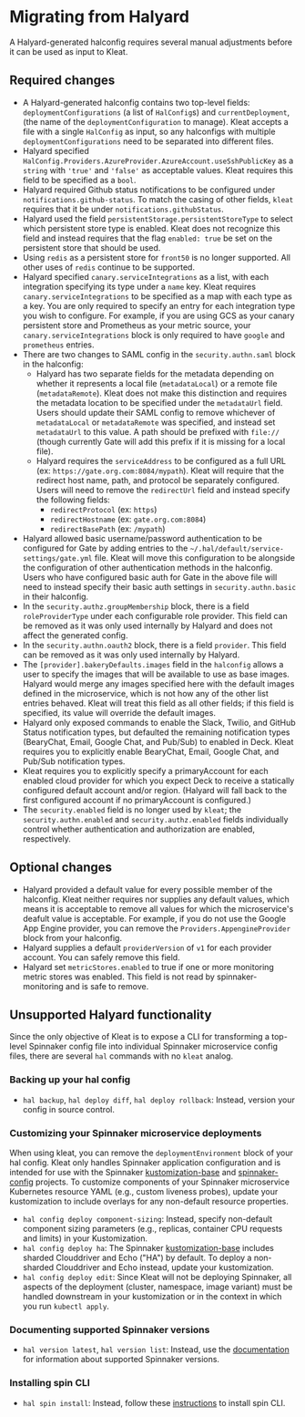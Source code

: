# Migrating from Halyard

A Halyard-generated halconfig requires several manual adjustments before it can
be used as input to Kleat.

## Required changes

- A Halyard-generated halconfig contains two top-level fields:
  `deploymentConfigurations` (a list of `HalConfig`s) and `currentDeployment`,
  (the name of the `deploymentConfiguration` to manage). Kleat accepts a file
  with a single `HalConfig` as input, so any halconfigs with multiple
  `deploymentConfigurations` need to be separated into different files.
- Halyard specified
  `HalConfig.Providers.AzureProvider.AzureAccount.useSshPublicKey` as a `string`
  with `'true'` and `'false'` as acceptable values. Kleat requires this field to
  be specified as a `bool`.
- Halyard required Github status notifications to be configured under
  `notifications.github-status`. To match the casing of other fields, `kleat`
  requires that it be under `notifications.githubStatus`.
- Halyard used the field `persistentStorage.persistentStoreType` to select which
  persistent store type is enabled. Kleat does not recognize this field and
  instead requires that the flag `enabled: true` be set on the persistent store
  that should be used.
- Using `redis` as a persistent store for `front50` is no longer supported. All
  other uses of `redis` continue to be supported.
- Halyard specified `canary.serviceIntegrations` as a list, with each
  integration specifying its type under a `name` key. Kleat requires
  `canary.serviceIntegrations` to be specified as a map with each type as a key.
  You are only required to specify an entry for each integration type you wish
  to configure. For example, if you are using GCS as your canary persistent
  store and Prometheus as your metric source, your `canary.serviceIntegrations`
  block is only required to have `google` and `prometheus` entries.
- There are two changes to SAML config in the `security.authn.saml` block in the
  halconfig:
  - Halyard has two separate fields for the metadata depending on whether it
    represents a local file (`metadataLocal`) or a remote file
    (`metadataRemote`). Kleat does not make this distinction and requires the
    metadata location to be specified under the `metadataUrl` field. Users
    should update their SAML config to remove whichever of `metadataLocal` or
    `metadataRemote` was specified, and instead set `metadataUrl` to this value.
    A path should be prefixed with `file://` (though currently Gate will add
    this prefix if it is missing for a local file).
  - Halyard requires the `serviceAddress` to be configured as a full URL (ex:
    `https://gate.org.com:8084/mypath`). Kleat will require that the redirect
    host name, path, and protocol be separately configured. Users will need to
    remove the `redirectUrl` field and instead specify the following fields:
    - `redirectProtocol` (ex: `https`)
    - `redirectHostname` (ex: `gate.org.com:8084`)
    - `redirectBasePath` (ex: `/mypath`)
- Halyard allowed basic username/password authentication to be configured for
  Gate by adding entries to the `~/.hal/default/service-settings/gate.yml` file.
  Kleat will move this configuration to be alongside the configuration of other
  authentication methods in the halconfig. Users who have configured basic auth
  for Gate in the above file will need to instead specify their basic auth
  settings in `security.authn.basic` in their halconfig.
- In the `security.authz.groupMembership` block, there is a field
  `roleProviderType` under each configurable role provider. This field can be
  removed as it was only used internally by Halyard and does not affect the
  generated config.
- In the `security.authn.oauth2` block, there is a field `provider`. This field
  can be removed as it was only used internally by Halyard.
- The `[provider].bakeryDefaults.images` field in the `halconfig` allows a user
  to specify the images that will be available to use as base images. Halyard
  would merge any images specified here with the default images defined in the
  microservice, which is not how any of the other list entries behaved. Kleat
  will treat this field as all other fields; if this field is specified, its
  value will override the default images.
- Halyard only exposed commands to enable the Slack, Twilio, and GitHub Status
  notification types, but defaulted the remaining notification types (BearyChat,
  Email, Google Chat, and Pub/Sub) to enabled in Deck. Kleat requires you to
  explicitly enable BearyChat, Email, Google Chat, and Pub/Sub notification
  types.
- Kleat requires you to explicitly specify a primaryAccount for each enabled
  cloud provider for which you expect Deck to receive a statically configured
  default account and/or region. (Halyard will fall back to the first configured
  account if no primaryAccount is configured.)
- The `security.enabled` field is no longer used by `kleat`; the
  `security.authn.enabled` and `security.authz.enabled` fields individually
  control whether authentication and authorization are enabled, respectively.

## Optional changes

- Halyard provided a default value for every possible member of the halconfig.
  Kleat neither requires nor supplies any default values, which means it is
  acceptable to remove all values for which the microservice's deafult value is
  acceptable. For example, if you do not use the Google App Engine provider, you
  can remove the `Providers.AppengineProvider` block from your halconfig.
- Halyard supplies a default `providerVersion` of `v1` for each provider
  account. You can safely remove this field.
- Halyard set `metricStores.enabled` to true if one or more monitoring metric
  stores was enabled. This field is not read by spinnaker-monitoring and is safe
  to remove.

## Unsupported Halyard functionality

Since the only objective of Kleat is to expose a CLI for transforming a
top-level Spinnaker config file into individual Spinnaker microservice config
files, there are several `hal` commands with no `kleat` analog.

### Backing up your hal config

- `hal backup`, `hal deploy diff`, `hal deploy rollback`: Instead, version your
  config in source control.

### Customizing your Spinnaker microservice deployments

When using kleat, you can remove the `deploymentEnvironment` block of your hal
config. Kleat only handles Spinnaker application configuration and is intended
for use with the Spinnaker
[kustomization-base](https://github.com/spinnaker/kustomization-base) and
[spinnaker-config](https://github.com/spinnaker/spinnaker-config) projects. To
customize components of your Spinnaker microservice Kubernetes resource YAML
(e.g., custom liveness probes), update your kustomization to include overlays
for any non-default resource properties.

- `hal config deploy component-sizing`: Instead, specify non-default component
  sizing parameters (e.g., replicas, container CPU requests and limits) in your
  Kustomization.
- `hal config deploy ha`: The Spinnaker
  [kustomization-base](https://github.com/spinnaker/kustomization-base) includes
  sharded Clouddriver and Echo ("HA") by default. To deploy a non-sharded
  Clouddriver and Echo instead, update your kustomization.
- `hal config deploy edit`: Since Kleat will not be deploying Spinnaker, all
  aspects of the deployment (cluster, namespace, image variant) must be handled
  downstream in your kustomization or in the context in which you run
  `kubectl apply`.

### Documenting supported Spinnaker versions

- `hal version latest`, `hal version list`: Instead, use the
  [documentation](https://www.spinnaker.io/community/releases/versions/) for
  information about supported Spinnaker versions.

### Installing spin CLI

- `hal spin install`: Instead, follow these
  [instructions](https://www.spinnaker.io/setup/spin/#install-and-configure-spin-cli)
  to install spin CLI.
